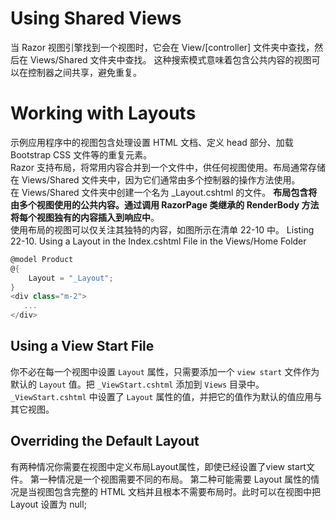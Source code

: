
# Using Shared Views
当 Razor 视图引擎找到一个视图时，它会在 View/[controller] 文件夹中查找，然后在 Views/Shared 文件夹中查找。
这种搜索模式意味着包含公共内容的视图可以在控制器之间共享，避免重复。

# Working with Layouts
示例应用程序中的视图包含处理设置 HTML 文档、定义 head 部分、加载 Bootstrap CSS 文件等的重复元素。   
Razor 支持布局，将常用内容合并到一个文件中，供任何视图使用。布局通常存储在 Views/Shared 文件夹中，因为它们通常由多个控制器的操作方法使用。  
在 Views/Shared 文件夹中创建一个名为 _Layout.cshtml 的文件。
**布局包含将由多个视图使用的公共内容。通过调用 RazorPage<T> 类继承的 RenderBody 方法将每个视图独有的内容插入到响应中**。  
使用布局的视图可以仅关注其独特的内容，如图所示在清单 22-10 中。
Listing 22-10. Using a Layout in the Index.cshtml File in the Views/Home Folder
```cs
@model Product
@{
    Layout = "_Layout";
}
<div class="m-2">
   ... 
</div>
```

## Using a View Start File
你不必在每一个视图中设置 `Layout` 属性，只需要添加一个 `view start` 文件作为默认的 `Layout` 值。把 `_ViewStart.cshtml` 添加到 `Views` 目录中。
`_ViewStart.cshtml` 中设置了 `Layout` 属性的值，并把它的值作为默认的值应用与其它视图。

## Overriding the Default Layout
有两种情况你需要在视图中定义布局Layout属性，即使已经设置了view start文件。
第一种情况是一个视图需要不同的布局。
第二种可能需要 Layout 属性的情况是当视图包含完整的 HTML 文档并且根本不需要布局时。此时可以在视图中把Layout 设置为 null;
